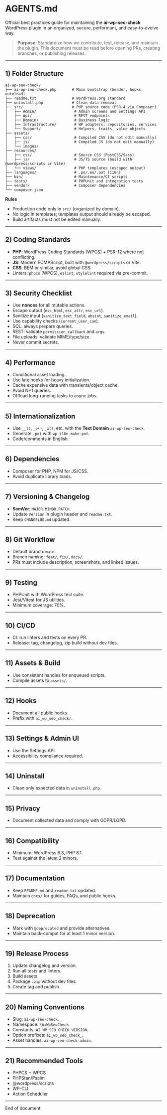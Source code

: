 # AGENTS.md

Official best practices guide for maintaining the **ai-wp-seo-check** WordPress plugin in an organized, secure, performant, and easy-to-evolve way.

> **Purpose**: Standardize how we contribute, test, release, and maintain the plugin. This document must be read before opening PRs, creating branches, or publishing releases.

---

## 1) Folder Structure

```
ai-wp-seo-check/
├── ai-wp-seo-check.php       # Main bootstrap (header, hooks, autoload)
├── readme.txt                # WordPress.org standard
├── uninstall.php             # Clean data removal
├── src/                      # PHP source code (PSR-4 via Composer)
│   ├── Admin/                 # Admin screens and Settings API
│   ├── Api/                   # REST endpoints
│   ├── Domain/                # Business logic
│   ├── Infrastructure/        # WP adapters, repositories, services
│   └── Support/               # Helpers, traits, value objects
├── assets/
│   ├── css/                   # Compiled CSS (do not edit manually)
│   ├── js/                    # Compiled JS (do not edit manually)
│   └── images/
├── resources/
│   ├── css/                   # Source CSS (PostCSS/Sass)
│   ├── js/                    # JS/TS source (build with @wordpress/scripts or Vite)
│   └── views/                 # PHP templates (escaped output)
├── languages/                 # .po/.mo/.pot (i18n)
├── bin/                       # Maintenance/CI scripts
├── tests/                     # PHPUnit and integration tests
├── vendor/                    # Composer dependencies
└── composer.json
```

**Rules**
- Production code only in `src/` (organized by domain).
- No logic in templates; templates output should already be escaped.
- Build artifacts must not be edited manually.

---

## 2) Coding Standards

- **PHP**: WordPress Coding Standards (WPCS) + PSR-12 where not conflicting.
- **JS**: Modern ECMAScript, built with `@wordpress/scripts` or Vite.
- **CSS**: BEM or similar, avoid global CSS.
- Linters: `phpcs` (WPCS), `eslint`, `stylelint` required via pre-commit.

---

## 3) Security Checklist

- Use **nonces** for all mutable actions.
- Escape output (`esc_html`, `esc_attr`, `esc_url`).
- Sanitize input (`sanitize_text_field`, `absint`, `sanitize_email`).
- Use capability checks (`current_user_can`).
- SQL: always prepare queries.
- REST: validate `permission_callback` and `args`.
- File uploads: validate MIME/type/size.
- Never commit secrets.

---

## 4) Performance

- Conditional asset loading.
- Use late hooks for heavy initialization.
- Cache expensive data with transients/object cache.
- Avoid N+1 queries.
- Offload long-running tasks to async jobs.

---

## 5) Internationalization

- Use `__()`, `_e()`, `_x()`, etc. with the **Text Domain** `ai-wp-seo-check`.
- Generate `.pot` with `wp i18n make-pot`.
- Code/comments in English.

---

## 6) Dependencies

- Composer for PHP, NPM for JS/CSS.
- Avoid duplicate library loads.

---

## 7) Versioning & Changelog

- **SemVer**: `MAJOR.MINOR.PATCH`.
- Update `Version` in plugin header and `readme.txt`.
- Keep `CHANGELOG.md` updated.

---

## 8) Git Workflow

- Default branch: `main`.
- Branch naming: `feat/`, `fix/`, `docs/`.
- PRs must include description, screenshots, and linked issues.

---

## 9) Testing

- PHPUnit with WordPress test suite.
- Jest/Vitest for JS utilities.
- Minimum coverage: 70%.

---

## 10) CI/CD

- CI: run linters and tests on every PR.
- Release: tag, changelog, zip build without dev files.

---

## 11) Assets & Build

- Use consistent handles for enqueued scripts.
- Compile assets to `assets/`.

---

## 12) Hooks

- Document all public hooks.
- Prefix with `ai_wp_seo_check/`.

---

## 13) Settings & Admin UI

- Use the Settings API.
- Accessibility compliance required.

---

## 14) Uninstall

- Clean only expected data in `uninstall.php`.

---

## 15) Privacy

- Document collected data and comply with GDPR/LGPD.

---

## 16) Compatibility

- Minimum: WordPress 6.3, PHP 8.1.
- Test against the latest 2 minors.

---

## 17) Documentation

- Keep `README.md` and `readme.txt` updated.
- Maintain `docs/` for guides, FAQs, and public hooks.

---

## 18) Deprecation

- Mark with `@deprecated` and provide alternatives.
- Maintain back-compat for at least 1 minor version.

---

## 19) Release Process

1. Update changelog and version.
2. Run all tests and linters.
3. Build assets.
4. Package `.zip` without dev files.
5. Create tag and publish.

---

## 20) Naming Conventions

- Slug: `ai-wp-seo-check`.
- Namespace: `\AiWpSeoCheck`.
- Constants: `AI_WP_SEO_CHECK_VERSION`.
- Option prefixes: `ai_wp_seo_check_`.
- Asset handles: `ai-wp-seo-check-admin`.

---

## 21) Recommended Tools

- PHPCS + WPCS
- PHPStan/Psalm
- @wordpress/scripts
- WP-CLI
- Action Scheduler

---

End of document.
